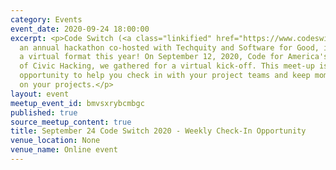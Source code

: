 ```yaml
---
category: Events
event_date: 2020-09-24 18:00:00
excerpt: <p>Code Switch (<a class="linkified" href="https://www.codeswitch.mn/">https://www.codeswitch.mn/</a>),
  an annual hackathon co-hosted with Techquity and Software for Good, is moving to
  a virtual format this year! On September 12, 2020, Code for America's National Day
  of Civic Hacking, we gathered for a virtual kick-off. This meet-up is a weekly check-in
  opportunity to help you check in with your project teams and keep momentum going
  on your projects.</p>
layout: event
meetup_event_id: bmvsxrybcmbgc
published: true
source_meetup_content: true
title: September 24 Code Switch 2020 - Weekly Check-In Opportunity
venue_location: None
venue_name: Online event
---
```

